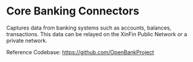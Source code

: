 # Core Banking Connectors

Captures data from banking systems such as accounts, balances, transactions. This data can be relayed on the XinFin Public Network or a private network.

Reference Codebase:
https://github.com/OpenBankProject
